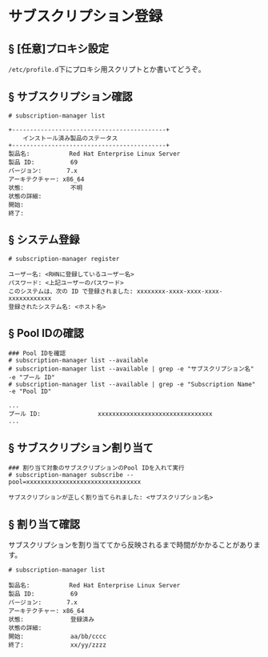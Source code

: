 # サブスクリプション登録
## § [任意]プロキシ設定
`/etc/profile.d`下にプロキシ用スクリプトとか書いてどうぞ。
## § サブスクリプション確認
```
# subscription-manager list
```
```
+-------------------------------------------+
    インストール済み製品のステータス
+-------------------------------------------+
製品名:           Red Hat Enterprise Linux Server
製品 ID:          69
バージョン:       7.x
アーキテクチャー: x86_64
状態:             不明
状態の詳細:
開始:
終了:
```
## § システム登録
```
# subscription-manager register
```
```
ユーザー名: <RHNに登録しているユーザー名>
パスワード: <上記ユーザーのパスワード>
このシステムは、次の ID で登録されました: xxxxxxxx-xxxx-xxxx-xxxx-xxxxxxxxxxxx
登録されたシステム名: <ホスト名>
```
## § Pool IDの確認
```
### Pool IDを確認
# subscription-manager list --available
# subscription-manager list --available | grep -e "サブスクリプション名" -e "プール ID"
# subscription-manager list --available | grep -e "Subscription Name" -e "Pool ID"
```
```
...
プール ID:                xxxxxxxxxxxxxxxxxxxxxxxxxxxxxxxx
...
```
## § サブスクリプション割り当て
```
### 割り当て対象のサブスクリプションのPool IDを入れて実行
# subscription-manager subscribe --pool=xxxxxxxxxxxxxxxxxxxxxxxxxxxxxxxx
```
```
サブスクリプションが正しく割り当てられました: <サブスクリプション名>
```
## § 割り当て確認
サブスクリプションを割り当ててから反映されるまで時間がかかることがあります。
```
# subscription-manager list
```
```
製品名:           Red Hat Enterprise Linux Server
製品 ID:          69
バージョン:       7.x
アーキテクチャー: x86_64
状態:             登録済み
状態の詳細:
開始:             aa/bb/cccc
終了:             xx/yy/zzzz
```
